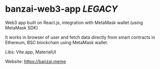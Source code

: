 # banzai-web3-app *LEGACY*
Web3 app built on React.js, integration with MetaMask wallet (using MetaMask SDK)

It works in browser of user and fetch data directly from smart contracts in Ethereum, BSC blockchain
using MetaMask wallet.

Libs: Vite.app, MaterialUI 

Website: https://banzai.meme

